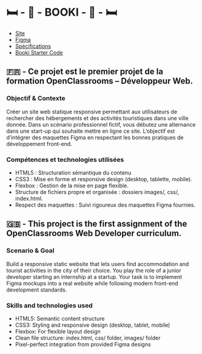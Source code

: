 # 🛏️ - 🏨 - BOOKI - 🏨 - 🛏️

- [Site](https://confjuzen.github.io/booki/)
- [Figma](https://confjuzen.github.io/booki/)
- [Spécifications](https://course.oc-static.com/projects/D%C3%A9veloppeur+Web/DW_P2+HTML+CSS+Booki/DW+Booki+-+Note+de+synthese.pdf)
- [Booki Starter Code](https://github.com/OpenClassrooms-Student-Center/booki-starter-code)
## 🇫🇷 - Ce projet est le premier projet de la formation OpenClassrooms – Développeur Web.
### Objectif & Contexte
Créer un site web statique responsive permettant aux utilisateurs de rechercher des hébergements et des activités touristiques dans une ville donnée.
Dans un scénario professionnel fictif, vous débutez une alternance dans une start-up qui souhaite mettre en ligne ce site. L’objectif est d’intégrer des maquettes Figma en respectant les bonnes pratiques de développement front-end.
### Compétences et technologies utilisées
- HTML5 : Structuration sémantique du contenu
- CSS3 : Mise en forme et responsive design (desktop, tablette, mobile).
- Flexbox : Gestion de la mise en page flexible.
- Structure de fichiers propre et organisée : dossiers images/, css/, index.html.
- Respect des maquettes : Suivi rigoureux des maquettes Figma fournies.
## 🇬🇧 - This project is the first assignment of the OpenClassrooms Web Developer curriculum.
### Scenario & Goal
Build a responsive static website that lets users find accommodation and tourist activities in the city of their choice.
You play the role of a junior developer starting an internship at a startup. Your task is to implement Figma mockups into a real website while following modern front-end development standards.
### Skills and technologies used
- HTML5: Semantic content structure
- CSS3: Styling and responsive design (desktop, tablet, mobile)
- Flexbox: For flexible layout design
- Clean file structure: index.html, css/ folder, images/ folder
- Pixel-perfect integration from provided Figma designs
